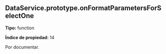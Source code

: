 ## DataService.prototype.onFormatParametersForSelectOne

**Tipo:** function

**Índice de propiedad:** 14

Por documentar.



